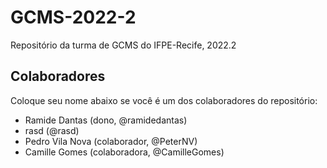 # GCMS-2022-2
Repositório da turma de GCMS do IFPE-Recife, 2022.2

## Colaboradores
Coloque seu nome abaixo se você é um dos colaboradores do repositório:
* Ramide Dantas (dono, @ramidedantas)
* rasd (@rasd)
* Pedro Vila Nova (colaborador, @PeterNV)
* Camille Gomes (colaboradora, @CamilleGomes)
